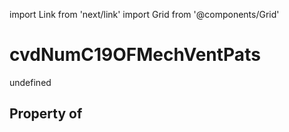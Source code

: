 import Link from 'next/link'
import Grid from '@components/Grid'

# cvdNumC19OFMechVentPats

undefined

## Property of



